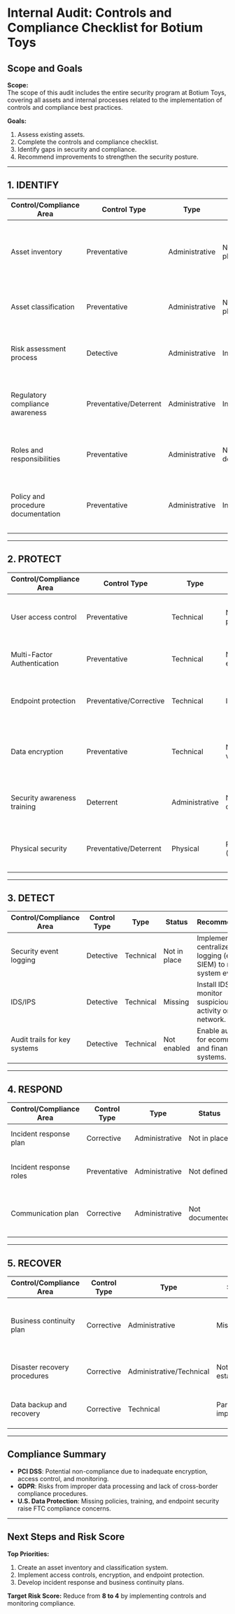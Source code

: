 
# Internal Audit: Controls and Compliance Checklist for Botium Toys

## Scope and Goals

**Scope:**  
The scope of this audit includes the entire security program at Botium Toys, covering all assets and internal processes related to the implementation of controls and compliance best practices.

**Goals:**  
1. Assess existing assets.  
2. Complete the controls and compliance checklist.  
3. Identify gaps in security and compliance.  
4. Recommend improvements to strengthen the security posture.

---

## 1. IDENTIFY

| Control/Compliance Area         | Control Type      | Type             | Status         | Recommendation |
|--------------------------------|-------------------|------------------|----------------|----------------|
| Asset inventory                | Preventative      | Administrative   | Not in place   | Create and maintain an up-to-date asset inventory using asset management software. |
| Asset classification           | Preventative      | Administrative   | Not in place   | Classify assets to prioritize protection based on criticality and sensitivity. |
| Risk assessment process        | Detective         | Administrative   | Initiated      | Formalize recurring risk assessments and document findings. |
| Regulatory compliance awareness| Preventative/Deterrent | Administrative | Incomplete     | Map applicable laws to business operations and ensure awareness training. |
| Roles and responsibilities     | Preventative      | Administrative   | Not defined    | Define security roles and assign accountability across departments. |
| Policy and procedure documentation | Preventative  | Administrative   | Incomplete     | Develop and publish IT and cybersecurity policies (e.g., Acceptable Use Policy). |

---

## 2. PROTECT

| Control/Compliance Area        | Control Type           | Type             | Status         | Recommendation |
|-------------------------------|------------------------|------------------|----------------|----------------|
| User access control           | Preventative           | Technical        | Not in place   | Implement Role-Based Access Control (RBAC) and review access quarterly. |
| Multi-Factor Authentication   | Preventative           | Technical        | Not enforced   | Enforce MFA for remote access and sensitive systems. |
| Endpoint protection           | Preventative/Corrective| Technical        | Incomplete     | Deploy AV/EDR software and automate patching across all devices. |
| Data encryption               | Preventative           | Technical        | Not verified   | Ensure encryption is applied to payment systems and customer data. |
| Security awareness training   | Deterrent              | Administrative   | Not conducted  | Launch recurring staff security and compliance training programs. |
| Physical security             | Preventative/Deterrent | Physical         | Present (limited) | Enhance access controls and regularly test surveillance systems. |

---

## 3. DETECT

| Control/Compliance Area       | Control Type | Type     | Status      | Recommendation |
|------------------------------|--------------|----------|-------------|----------------|
| Security event logging       | Detective    | Technical| Not in place| Implement centralized logging (e.g., SIEM) to monitor system events. |
| IDS/IPS                      | Detective    | Technical| Missing     | Install IDS/IPS to monitor suspicious activity on the network. |
| Audit trails for key systems | Detective    | Technical| Not enabled | Enable audit trails for ecommerce and financial systems. |

---

## 4. RESPOND

| Control/Compliance Area       | Control Type | Type           | Status         | Recommendation |
|------------------------------|--------------|----------------|----------------|----------------|
| Incident response plan       | Corrective   | Administrative | Not in place   | Develop and test a formal incident response plan. |
| Incident response roles      | Preventative | Administrative | Not defined    | Assign an incident response team and train them accordingly. |
| Communication plan           | Corrective   | Administrative | Not documented | Create a plan for notifying stakeholders and authorities post-incident. |

---

## 5. RECOVER

| Control/Compliance Area       | Control Type | Type                    | Status            | Recommendation |
|------------------------------|--------------|-------------------------|-------------------|----------------|
| Business continuity plan     | Corrective   | Administrative          | Missing           | Create a BCP focused on critical systems, especially ecommerce and payments. |
| Disaster recovery procedures | Corrective   | Administrative/Technical| Not established   | Implement regular DR testing and backups for key systems. |
| Data backup and recovery     | Corrective   | Technical               | Partially implemented | Verify backups are encrypted, tested, and follow retention policies. |

---

## Compliance Summary

- **PCI DSS**: Potential non-compliance due to inadequate encryption, access control, and monitoring.  
- **GDPR**: Risks from improper data processing and lack of cross-border compliance procedures.  
- **U.S. Data Protection**: Missing policies, training, and endpoint security raise FTC compliance concerns.

---

## Next Steps and Risk Score

**Top Priorities:**  
1. Create an asset inventory and classification system.  
2. Implement access controls, encryption, and endpoint protection.  
3. Develop incident response and business continuity plans.  

**Target Risk Score:** Reduce from **8 to 4** by implementing controls and monitoring compliance.

